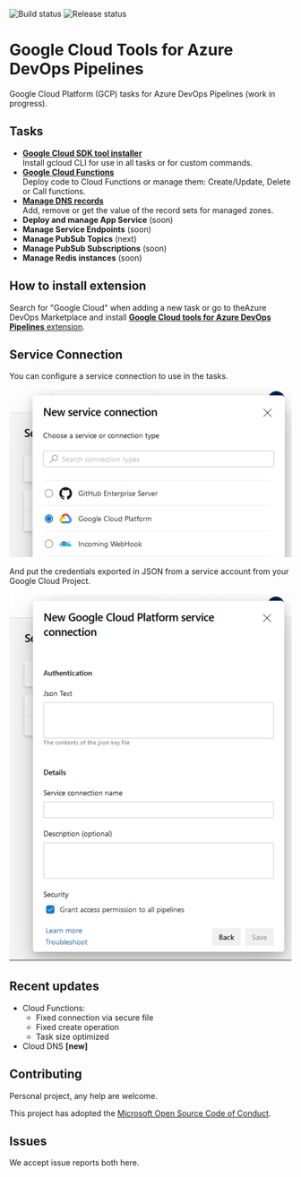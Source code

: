 ![Build status](https://dev.azure.com/nexsobr/nx-team/_apis/build/status/Tools/External/AzureDevOps.GoogleCloudTools.BaseExtension) ![Release status](https://vsrm.dev.azure.com/nexsobr/_apis/public/Release/badge/7c7f8052-bec7-4f7d-b267-22a6f7da4a37/1/1) 

# Google Cloud Tools for Azure DevOps Pipelines

Google Cloud Platform (GCP) tasks for Azure DevOps Pipelines
(work in progress).

## Tasks
- **[Google Cloud SDK tool installer](Tasks/GoogleCloudSdkTool)**  
Install gcloud CLI for use in all tasks or for custom commands.
- **[Google Cloud Functions](Tasks/GoogleCloudFunctions)**  
Deploy code to Cloud Functions or manage them: Create/Update, Delete or Call functions.
- **[Manage DNS records](Tasks/GoogleCloudDNS)**  
Add, remove or get the value of the record sets for managed zones.
- **Deploy and manage App Service** (soon)
- **Manage Service Endpoints** (soon)
- **Manage PubSub Topics** (next)
- **Manage PubSub Subscriptions** (soon)
- **Manage Redis instances** (soon)

## How to install extension
Search for "Google Cloud" when adding a new task or go to theAzure DevOps Marketplace and install [**Google Cloud tools for Azure DevOps Pipelines** extension](https://marketplace.visualstudio.com/items?itemName=nexso.azure-devops-google-cloud-tools).

## Service Connection

You can configure a service connection to use in the tasks.

![](images/scmenu.png)

And put the credentials exported in JSON from a service account from your Google Cloud Project.

![](images/sc.png)

## Recent updates
* Cloud Functions:
  - Fixed connection via secure file
  - Fixed create operation
  - Task size optimized
* Cloud DNS **[new]**

## Contributing

Personal project, any help are welcome.

This project has adopted the [Microsoft Open Source Code of Conduct](https://opensource.microsoft.com/codeofconduct/).

## Issues

We accept issue reports both here.
